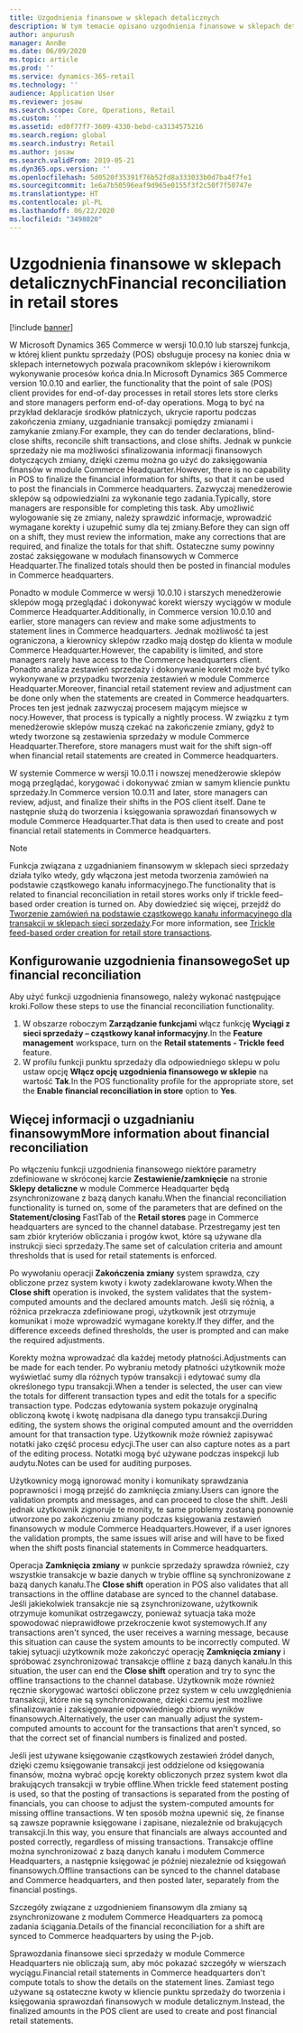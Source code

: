 ```yaml
---
title: Uzgodnienia finansowe w sklepach detalicznych
description: W tym temacie opisano uzgodnienia finansowe w sklepach detalicznych dla punktu sprzedaży dla rozwiązania Microsoft Dynamics 365 Commerce.
author: anpurush
manager: AnnBe
ms.date: 06/09/2020
ms.topic: article
ms.prod: ''
ms.service: dynamics-365-retail
ms.technology: ''
audience: Application User
ms.reviewer: josaw
ms.search.scope: Core, Operations, Retail
ms.custom: ''
ms.assetid: ed0f77f7-3609-4330-bebd-ca3134575216
ms.search.region: global
ms.search.industry: Retail
ms.author: josaw
ms.search.validFrom: 2019-05-21
ms.dyn365.ops.version: ''
ms.openlocfilehash: 5d0520f35391f76b52fd8a333033b0d7ba4f7fe1
ms.sourcegitcommit: 1e6a7b50596eaf9d965e0155f3f2c50f7f50747e
ms.translationtype: HT
ms.contentlocale: pl-PL
ms.lasthandoff: 06/22/2020
ms.locfileid: "3498020"
---
```

# <a name="financial-reconciliation-in-retail-stores"></a><span data-ttu-id="be456-103">Uzgodnienia finansowe w sklepach detalicznych</span><span class="sxs-lookup"><span data-stu-id="be456-103">Financial reconciliation in retail stores</span></span>

[!include [banner](includes/banner.md)]

<span data-ttu-id="be456-104">W Microsoft Dynamics 365 Commerce w wersji 10.0.10 lub starszej funkcja, w której klient punktu sprzedaży (POS) obsługuje procesy na koniec dnia w sklepach internetowych pozwala pracownikom sklepów i kierownikom wykonywanie procesów końca dnia.</span><span class="sxs-lookup"><span data-stu-id="be456-104">In Microsoft Dynamics 365 Commerce version 10.0.10 and earlier, the functionality that the point of sale (POS) client provides for end-of-day processes in retail stores lets store clerks and store managers perform end-of-day operations.</span></span> <span data-ttu-id="be456-105">Mogą to być na przykład deklaracje środków płatniczych, ukrycie raportu podczas zakończenia zmiany, uzgadnianie transakcji pomiędzy zmianami i zamykanie zmiany.</span><span class="sxs-lookup"><span data-stu-id="be456-105">For example, they can do tender declarations, blind-close shifts, reconcile shift transactions, and close shifts.</span></span> <span data-ttu-id="be456-106">Jednak w punkcie sprzedaży nie ma możliwości sfinalizowania informacji finansowych dotyczących zmiany, dzięki czemu można go użyć do zaksięgowania finansów w module Commerce Headquarter.</span><span class="sxs-lookup"><span data-stu-id="be456-106">However, there is no capability in POS to finalize the financial information for shifts, so that it can be used to post the financials in Commerce headquarters.</span></span> <span data-ttu-id="be456-107">Zazwyczaj menedżerowie sklepów są odpowiedzialni za wykonanie tego zadania.</span><span class="sxs-lookup"><span data-stu-id="be456-107">Typically, store managers are responsible for completing this task.</span></span> <span data-ttu-id="be456-108">Aby umożliwić wylogowanie się ze zmiany, należy sprawdzić informacje, wprowadzić wymagane korekty i uzupełnić sumy dla tej zmiany.</span><span class="sxs-lookup"><span data-stu-id="be456-108">Before they can sign off on a shift, they must review the information, make any corrections that are required, and finalize the totals for that shift.</span></span> <span data-ttu-id="be456-109">Ostateczne sumy powinny zostać zaksięgowane w modułach finansowych w Commerce Headquarter.</span><span class="sxs-lookup"><span data-stu-id="be456-109">The finalized totals should then be posted in financial modules in Commerce headquarters.</span></span>

<span data-ttu-id="be456-110">Ponadto w module Commerce w wersji 10.0.10 i starszych menedżerowie sklepów mogą przeglądać i dokonywać korekt wierszy wyciągów w module Commerce Headquarter.</span><span class="sxs-lookup"><span data-stu-id="be456-110">Additionally, in Commerce version 10.0.10 and earlier, store managers can review and make some adjustments to statement lines in Commerce headquarters.</span></span> <span data-ttu-id="be456-111">Jednak możliwość ta jest ograniczona, a kierownicy sklepów rzadko mają dostęp do klienta w module Commerce Headquarter.</span><span class="sxs-lookup"><span data-stu-id="be456-111">However, the capability is limited, and store managers rarely have access to the Commerce headquarters client.</span></span> <span data-ttu-id="be456-112">Ponadto analiza zestawień sprzedaży i dokonywanie korekt może być tylko wykonywane w przypadku tworzenia zestawień w module Commerce Headquarter.</span><span class="sxs-lookup"><span data-stu-id="be456-112">Moreover, financial retail statement review and adjustment can be done only when the statements are created in Commerce headquarters.</span></span> <span data-ttu-id="be456-113">Proces ten jest jednak zazwyczaj procesem mającym miejsce w nocy.</span><span class="sxs-lookup"><span data-stu-id="be456-113">However, that process is typically a nightly process.</span></span> <span data-ttu-id="be456-114">W związku z tym menedżerowie sklepów muszą czekać na zakończenie zmiany, gdyż to wtedy tworzone są zestawienia sprzedaży w module Commerce Headquarter.</span><span class="sxs-lookup"><span data-stu-id="be456-114">Therefore, store managers must wait for the shift sign-off when financial retail statements are created in Commerce headquarters.</span></span>

<span data-ttu-id="be456-115">W systemie Commerce w wersji 10.0.11 i nowszej menedżerowie sklepów mogą przeglądać, korygować i dokonywać zmian w samym kliencie punktu sprzedaży.</span><span class="sxs-lookup"><span data-stu-id="be456-115">In Commerce version 10.0.11 and later, store managers can review, adjust, and finalize their shifts in the POS client itself.</span></span> <span data-ttu-id="be456-116">Dane te następnie służą do tworzenia i księgowania sprawozdań finansowych w module Commerce Headquarter.</span><span class="sxs-lookup"><span data-stu-id="be456-116">That data is then used to create and post financial retail statements in Commerce headquarters.</span></span>

> [!NOTE]
> <span data-ttu-id="be456-117">Funkcja związana z uzgadnianiem finansowym w sklepach sieci sprzedaży działa tylko wtedy, gdy włączona jest metoda tworzenia zamówień na podstawie cząstkowego kanału informacyjnego.</span><span class="sxs-lookup"><span data-stu-id="be456-117">The functionality that is related to financial reconciliation in retail stores works only if trickle feed–based order creation is turned on.</span></span> <span data-ttu-id="be456-118">Aby dowiedzieć się więcej, przejdź do [Tworzenie zamówień na podstawie cząstkowego kanału informacyjnego dla transakcji w sklepach sieci sprzedaży](trickle-feed.md).</span><span class="sxs-lookup"><span data-stu-id="be456-118">For more information, see [Trickle feed-based order creation for retail store transactions](trickle-feed.md).</span></span>

## <a name="set-up-financial-reconciliation"></a><span data-ttu-id="be456-119">Konfigurowanie uzgodnienia finansowego</span><span class="sxs-lookup"><span data-stu-id="be456-119">Set up financial reconciliation</span></span>

<span data-ttu-id="be456-120">Aby użyć funkcji uzgodnienia finansowego, należy wykonać następujące kroki.</span><span class="sxs-lookup"><span data-stu-id="be456-120">Follow these steps to use the financial reconciliation functionality.</span></span>

1. <span data-ttu-id="be456-121">W obszarze roboczym **Zarządzanie funkcjami** włącz funkcję **Wyciągi z sieci sprzedaży – cząstkowy kanał informacyjny**.</span><span class="sxs-lookup"><span data-stu-id="be456-121">In the **Feature management** workspace, turn on the **Retail statements - Trickle feed** feature.</span></span>
1. <span data-ttu-id="be456-122">W profilu funkcji punktu sprzedaży dla odpowiedniego sklepu w polu ustaw opcję **Włącz opcję uzgodnienia finansowego w sklepie** na wartość **Tak**.</span><span class="sxs-lookup"><span data-stu-id="be456-122">In the POS functionality profile for the appropriate store, set the **Enable financial reconciliation in store** option to **Yes**.</span></span>

## <a name="more-information-about-financial-reconciliation"></a><span data-ttu-id="be456-123">Więcej informacji o uzgadnianiu finansowym</span><span class="sxs-lookup"><span data-stu-id="be456-123">More information about financial reconciliation</span></span>

<span data-ttu-id="be456-124">Po włączeniu funkcji uzgodnienia finansowego niektóre parametry zdefiniowane w skróconej karcie **Zestawienie/zamknięcie** na stronie **Sklepy detaliczne** w module Commerce Headquarter będą zsynchronizowane z bazą danych kanału.</span><span class="sxs-lookup"><span data-stu-id="be456-124">When the financial reconciliation functionality is turned on, some of the parameters that are defined on the **Statement/closing** FastTab of the **Retail stores** page in Commerce headquarters are synced to the channel database.</span></span> <span data-ttu-id="be456-125">Przestregamy jest ten sam zbiór kryteriów obliczania i progów kwot, które są używane dla instrukcji sieci sprzedaży.</span><span class="sxs-lookup"><span data-stu-id="be456-125">The same set of calculation criteria and amount thresholds that is used for retail statements is enforced.</span></span>

<span data-ttu-id="be456-126">Po wywołaniu operacji **Zakończenia zmiany** system sprawdza, czy obliczone przez system kwoty i kwoty zadeklarowane kwoty.</span><span class="sxs-lookup"><span data-stu-id="be456-126">When the **Close shift** operation is invoked, the system validates that the system-computed amounts and the declared amounts match.</span></span> <span data-ttu-id="be456-127">Jeśli się różnią, a różnica przekracza zdefiniowane progi, użytkownik jest otrzymuje komunikat i może wprowadzić wymagane korekty.</span><span class="sxs-lookup"><span data-stu-id="be456-127">If they differ, and the difference exceeds defined thresholds, the user is prompted and can make the required adjustments.</span></span>

<span data-ttu-id="be456-128">Korekty można wprowadzać dla każdej metody płatności.</span><span class="sxs-lookup"><span data-stu-id="be456-128">Adjustments can be made for each tender.</span></span> <span data-ttu-id="be456-129">Po wybraniu metody płatności użytkownik może wyświetlać sumy dla różnych typów transakcji i edytować sumy dla określonego typu transakcji.</span><span class="sxs-lookup"><span data-stu-id="be456-129">When a tender is selected, the user can view the totals for different transaction types and edit the totals for a specific transaction type.</span></span> <span data-ttu-id="be456-130">Podczas edytowania system pokazuje oryginalną obliczoną kwotę i kwotę nadpisana dla danego typu transakcji.</span><span class="sxs-lookup"><span data-stu-id="be456-130">During editing, the system shows the original computed amount and the overridden amount for that transaction type.</span></span> <span data-ttu-id="be456-131">Użytkownik może również zapisywać notatki jako część procesu edycji.</span><span class="sxs-lookup"><span data-stu-id="be456-131">The user can also capture notes as a part of the editing process.</span></span> <span data-ttu-id="be456-132">Notatki mogą być używane podczas inspekcji lub audytu.</span><span class="sxs-lookup"><span data-stu-id="be456-132">Notes can be used for auditing purposes.</span></span>

<span data-ttu-id="be456-133">Użytkownicy mogą ignorować monity i komunikaty sprawdzania poprawności i mogą przejść do zamknięcia zmiany.</span><span class="sxs-lookup"><span data-stu-id="be456-133">Users can ignore the validation prompts and messages, and can proceed to close the shift.</span></span> <span data-ttu-id="be456-134">Jeśli jednak użytkownik zignoruje te monity, te same problemy zostaną ponownie utworzone po zakończeniu zmiany podczas księgowania zestawień finansowych w module Commerce Headquarters.</span><span class="sxs-lookup"><span data-stu-id="be456-134">However, if a user ignores the validation prompts, the same issues will arise and will have to be fixed when the shift posts financial statements in Commerce headquarters.</span></span>

<span data-ttu-id="be456-135">Operacja **Zamknięcia zmiany** w punkcie sprzedaży sprawdza również, czy wszystkie transakcje w bazie danych w trybie offline są synchronizowane z bazą danych kanału.</span><span class="sxs-lookup"><span data-stu-id="be456-135">The **Close shift** operation in POS also validates that all transactions in the offline database are synced to the channel database.</span></span> <span data-ttu-id="be456-136">Jeśli jakiekolwiek transakcje nie są zsynchronizowane, użytkownik otrzymuje komunikat ostrzegawczy, ponieważ sytuacja taka może spowodować nieprawidłowe przekroczenie kwot systemowych.</span><span class="sxs-lookup"><span data-stu-id="be456-136">If any transactions aren't synced, the user receives a warning message, because this situation can cause the system amounts to be incorrectly computed.</span></span> <span data-ttu-id="be456-137">W takiej sytuacji użytkownik może zakończyć operację **Zamknięcia zmiany** i spróbować zsynchronizować transakcje offline z bazą danych kanału.</span><span class="sxs-lookup"><span data-stu-id="be456-137">In this situation, the user can end the **Close shift** operation and try to sync the offline transactions to the channel database.</span></span> <span data-ttu-id="be456-138">Użytkownik może również ręcznie skorygować wartości obliczone przez system w celu uwzględnienia transakcji, które nie są synchronizowane, dzięki czemu jest możliwe sfinalizowanie i zaksięgowanie odpowiedniego zbioru wyników finansowych.</span><span class="sxs-lookup"><span data-stu-id="be456-138">Alternatively, the user can manually adjust the system-computed amounts to account for the transactions that aren't synced, so that the correct set of financial numbers is finalized and posted.</span></span> 

<span data-ttu-id="be456-139">Jeśli jest używane księgowanie cząstkowych zestawień źródeł danych, dzięki czemu księgowanie transakcji jest oddzielone od księgowania finansów, można wybrać opcję korekty obliczonych przez system kwot dla brakujących transakcji w trybie offline.</span><span class="sxs-lookup"><span data-stu-id="be456-139">When trickle feed statement posting is used, so that the posting of transactions is separated from the posting of financials, you can choose to adjust the system-computed amounts for missing offline transactions.</span></span> <span data-ttu-id="be456-140">W ten sposób można upewnić się, że finanse są zawsze poprawnie księgowane i zapisane, niezależnie od brakujących transakcji.</span><span class="sxs-lookup"><span data-stu-id="be456-140">In this way, you ensure that financials are always accounted and posted correctly, regardless of missing transactions.</span></span> <span data-ttu-id="be456-141">Transakcje offline można synchronizować z bazą danych kanału i modułem Commerce Headquarters, a następnie księgować je później niezależnie od księgowań finansowych.</span><span class="sxs-lookup"><span data-stu-id="be456-141">Offline transactions can be synced to the channel database and Commerce headquarters, and then posted later, separately from the financial postings.</span></span>

<span data-ttu-id="be456-142">Szczegóły związane z uzgodnieniem finansowym dla zmiany są zsynchronizowane z modułem Commerce Headquarters za pomocą zadania ściągania.</span><span class="sxs-lookup"><span data-stu-id="be456-142">Details of the financial reconciliation for a shift are synced to Commerce headquarters by using the P-job.</span></span>

<span data-ttu-id="be456-143">Sprawozdania finansowe sieci sprzedaży w module Commerce Headquarters nie obliczają sum, aby móc pokazać szczegóły w wierszach wyciągu.</span><span class="sxs-lookup"><span data-stu-id="be456-143">Financial retail statements in Commerce headquarters don't compute totals to show the details on the statement lines.</span></span> <span data-ttu-id="be456-144">Zamiast tego używane są ostateczne kwoty w kliencie punktu sprzedaży do tworzenia i księgowania sprawozdań finansowych w module detalicznym.</span><span class="sxs-lookup"><span data-stu-id="be456-144">Instead, the finalized amounts in the POS client are used to create and post financial retail statements.</span></span>
